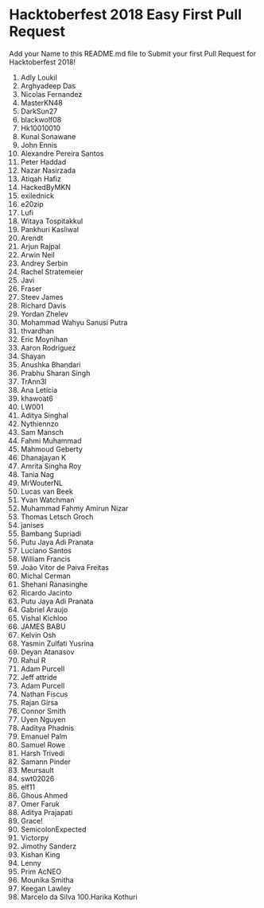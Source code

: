 ﻿# Hacktoberfest 2018 Easy First Pull Request

Add your Name to this README.md file to Submit your first Pull Request for Hacktoberfest 2018!

1. Adly Loukil
2. Arghyadeep Das
3. Nicolas Fernandez
4. MasterKN48
5. DarkSun27
6. blackwolf08
7. Hk10010010
8. Kunal Sonawane
9. John Ennis
10. Alexandre Pereira Santos
11. Peter Haddad
12. Nazar Nasirzada
13. Atiqah Hafiz
14. HackedByMKN
15. exilednick
16. e20zip
17. Lufi
18. Witaya Tospitakkul
19. Pankhuri Kasliwal
20. Arendt
21. Arjun Rajpal
22. Arwin Neil
23. Andrey Serbin
24. Rachel Stratemeier
25. Javi
26. Fraser
27. Steev James
28. Richard Davis
29. Yordan Zhelev
30. Mohammad Wahyu Sanusi Putra
31. thvardhan
32. Eric Moynihan
33. Aaron Rodriguez
34. Shayan
36. Anushka Bhandari
37. Prabhu Sharan Singh
38. TrAnn3l
39. Ana Letícia
40. khawoat6
41. LW001
42. Aditya Singhal
43. Nythiennzo
44. Sam Mansch
45. Fahmi Muhammad
46. Mahmoud Geberty
47. Dhanajayan K
48. Amrita Singha Roy
49. Tania Nag
50. MrWouterNL
51. Lucas van Beek
52. Yvan Watchman
53. Muhammad Fahmy Amirun Nizar
54. Thomas Letsch Groch
55. janises
56. Bambang Supriadi
57. Putu Jaya Adi Pranata
58. Luciano Santos
59. William Francis
60. João Vitor de Paiva Freitas
61. Michal Cerman
62. Shehani Ranasinghe
63. Ricardo Jacinto
64. Putu Jaya Adi Pranata
65. Gabriel Araujo
66. Vishal Kichloo
67. JAMES BABU
68. Kelvin Osh
69. Yasmin Zulfati Yusrina
70. Deyan Atanasov
71. Rahul R
72. Adam Purcell
73. Jeff attride
74. Adam Purcell
75. Nathan Fiscus
76. Rajan Girsa
77. Connor Smith
78. Uyen Nguyen
79. Aaditya Phadnis
80. Emanuel Palm
81. Samuel Rowe
82. Harsh Trivedi
83. Samann Pinder
84. Meursault
85. swt02026
86. elf11
87. Ghous Ahmed
88. Omer Faruk
89. Aditya Prajapati
90. Grace!
91. SemicolonExpected
92. Victorpy
93. Jimothy Sanderz
94. Kishan King
95. Lenny
96. Prim AcNEO
97. Mounika Smitha
98. Keegan Lawley
99. Marcelo da Silva
100.Harika Kothuri
